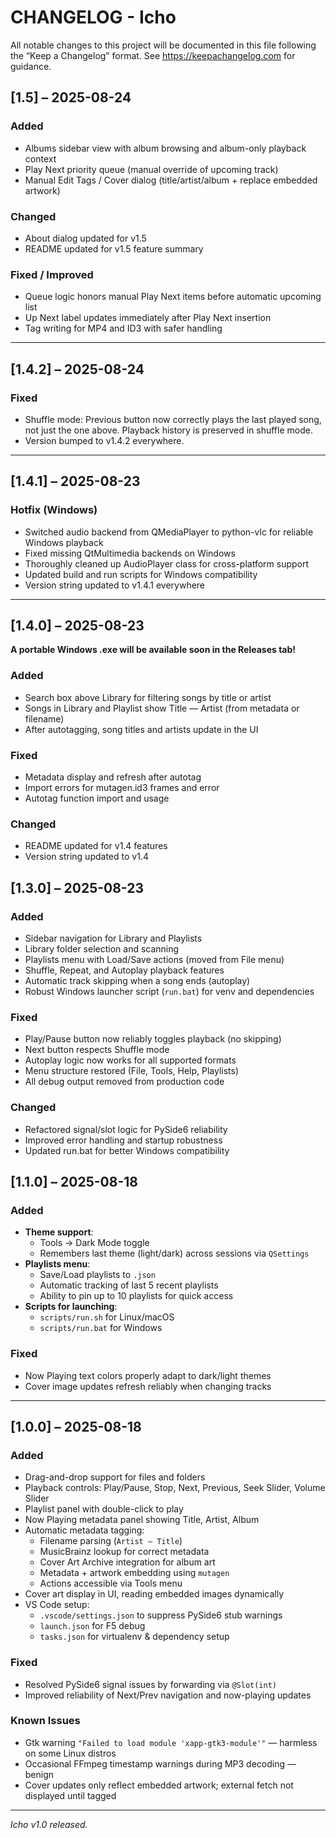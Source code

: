 # CHANGELOG - Icho

All notable changes to this project will be documented in this file following the “Keep a Changelog” format. See https://keepachangelog.com for guidance.

## [1.5] – 2025-08-24

### Added

- Albums sidebar view with album browsing and album-only playback context
- Play Next priority queue (manual override of upcoming track)
- Manual Edit Tags / Cover dialog (title/artist/album + replace embedded artwork)

### Changed

- About dialog updated for v1.5
- README updated for v1.5 feature summary

### Fixed / Improved

- Queue logic honors manual Play Next items before automatic upcoming list
- Up Next label updates immediately after Play Next insertion
- Tag writing for MP4 and ID3 with safer handling

---

## [1.4.2] – 2025-08-24

### Fixed

- Shuffle mode: Previous button now correctly plays the last played song, not just the one above. Playback history is preserved in shuffle mode.
- Version bumped to v1.4.2 everywhere.

---

## [1.4.1] – 2025-08-23

### Hotfix (Windows)

- Switched audio backend from QMediaPlayer to python-vlc for reliable Windows playback
- Fixed missing QtMultimedia backends on Windows
- Thoroughly cleaned up AudioPlayer class for cross-platform support
- Updated build and run scripts for Windows compatibility
- Version string updated to v1.4.1 everywhere

---

## [1.4.0] – 2025-08-23

**A portable Windows .exe will be available soon in the Releases tab!**

### Added

- Search box above Library for filtering songs by title or artist
- Songs in Library and Playlist show Title — Artist (from metadata or filename)
- After autotagging, song titles and artists update in the UI

### Fixed

- Metadata display and refresh after autotag
- Import errors for mutagen.id3 frames and error
- Autotag function import and usage

### Changed

- README updated for v1.4 features
- Version string updated to v1.4

## [1.3.0] – 2025-08-23

### Added

- Sidebar navigation for Library and Playlists
- Library folder selection and scanning
- Playlists menu with Load/Save actions (moved from File menu)
- Shuffle, Repeat, and Autoplay playback features
- Automatic track skipping when a song ends (autoplay)
- Robust Windows launcher script (`run.bat`) for venv and dependencies

### Fixed

- Play/Pause button now reliably toggles playback (no skipping)
- Next button respects Shuffle mode
- Autoplay logic now works for all supported formats
- Menu structure restored (File, Tools, Help, Playlists)
- All debug output removed from production code

### Changed

- Refactored signal/slot logic for PySide6 reliability
- Improved error handling and startup robustness
- Updated run.bat for better Windows compatibility

## [1.1.0] – 2025-08-18

### Added

- **Theme support**:
  - Tools → Dark Mode toggle
  - Remembers last theme (light/dark) across sessions via `QSettings`
- **Playlists menu**:
  - Save/Load playlists to `.json`
  - Automatic tracking of last 5 recent playlists
  - Ability to pin up to 10 playlists for quick access
- **Scripts for launching**:
  - `scripts/run.sh` for Linux/macOS
  - `scripts/run.bat` for Windows

### Fixed

- Now Playing text colors properly adapt to dark/light themes
- Cover image updates refresh reliably when changing tracks

---

## [1.0.0] – 2025-08-18

### Added

- Drag-and-drop support for files and folders
- Playback controls: Play/Pause, Stop, Next, Previous, Seek Slider, Volume Slider
- Playlist panel with double-click to play
- Now Playing metadata panel showing Title, Artist, Album
- Automatic metadata tagging:
  - Filename parsing (`Artist – Title`)
  - MusicBrainz lookup for correct metadata
  - Cover Art Archive integration for album art
  - Metadata + artwork embedding using `mutagen`
  - Actions accessible via Tools menu
- Cover art display in UI, reading embedded images dynamically
- VS Code setup:
  - `.vscode/settings.json` to suppress PySide6 stub warnings
  - `launch.json` for F5 debug
  - `tasks.json` for virtualenv & dependency setup

### Fixed

- Resolved PySide6 signal issues by forwarding via `@Slot(int)`
- Improved reliability of Next/Prev navigation and now-playing updates

### Known Issues

- Gtk warning `"Failed to load module 'xapp-gtk3-module'"` — harmless on some Linux distros
- Occasional FFmpeg timestamp warnings during MP3 decoding — benign
- Cover updates only reflect embedded artwork; external fetch not displayed until tagged

---

_Icho v1.0 released._
